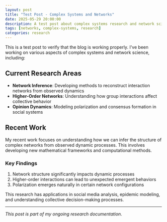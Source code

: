 ```yaml
---
layout: post
title: "Test Post - Complex Systems and Networks"
date: 2025-05-29 20:00:00
description: A test post about complex systems research and network science
tags: [networks, complex-systems, research]
categories: research
---
```


This is a test post to verify that the blog is working properly. I've been working on various aspects of complex systems and network science, including:

## Current Research Areas

- **Network Inference**: Developing methods to reconstruct interaction networks from observed dynamics
- **Higher-Order Networks**: Understanding how group interactions affect collective behavior
- **Opinion Dynamics**: Modeling polarization and consensus formation in social systems

## Recent Work

My recent work focuses on understanding how we can infer the structure of complex networks from observed dynamic processes. This involves developing new mathematical frameworks and computational methods.

### Key Findings

1. Network structure significantly impacts dynamic processes
2. Higher-order interactions can lead to unexpected emergent behaviors
3. Polarization emerges naturally in certain network configurations

This research has applications in social media analysis, epidemic modeling, and understanding collective decision-making processes.

---

*This post is part of my ongoing research documentation.*
